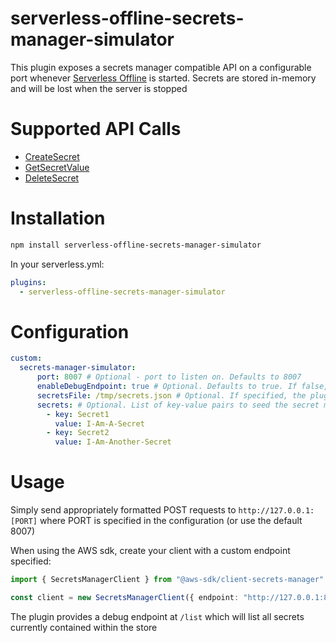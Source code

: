 # serverless-offline-secrets-manager-simulator

This plugin exposes a secrets manager compatible API on a configurable port whenever
[Serverless Offline](https://github.com/dherault/serverless-offline) is started. Secrets are stored in-memory and 
will be lost when the server is stopped

# Supported API Calls
* [CreateSecret](https://docs.aws.amazon.com/secretsmanager/latest/apireference/API_CreateSecret.html)
* [GetSecretValue](https://docs.aws.amazon.com/secretsmanager/latest/apireference/API_GetSecretValue.html)
* [DeleteSecret](https://docs.aws.amazon.com/secretsmanager/latest/apireference/API_DeleteSecret.html)

# Installation

```bash
npm install serverless-offline-secrets-manager-simulator
```

In your serverless.yml:
```yaml
plugins:
  - serverless-offline-secrets-manager-simulator
```

# Configuration
```yaml
custom:
  secrets-manager-simulator:
      port: 8007 # Optional - port to listen on. Defaults to 8007
      enableDebugEndpoint: true # Optional. Defaults to true. If false, the /list endpoint will not be available 
      secretsFile: /tmp/secrets.json # Optional. If specified, the plugin will persist secrets between runs to the specified json file 
      secrets: # Optional. List of key-value pairs to seed the secret manager with on startup
        - key: Secret1
          value: I-Am-A-Secret
        - key: Secret2
          value: I-Am-Another-Secret
```

# Usage
Simply send appropriately formatted POST requests to `http://127.0.0.1:[PORT]` where PORT is specified in the configuration
(or use the default 8007)

When using the AWS sdk, create your client with a custom endpoint specified:
```typescript
import { SecretsManagerClient } from "@aws-sdk/client-secrets-manager"

const client = new SecretsManagerClient({ endpoint: "http://127.0.0.1:8007" })
```

The plugin provides a debug endpoint at `/list` which will list all secrets currently contained within the store

 